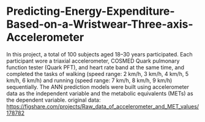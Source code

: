 # Predicting-Energy-Expenditure-Based-on-a-Wristwear-Three-axis-Accelerometer
In this project, a total of 100 subjects aged 18–30 years participated. 
Each participant wore a triaxial accelerometer, COSMED Quark pulmonary function tester (Quark PFT), and heart rate band at the same time, and completed the tasks of walking (speed range: 2 km/h, 3 km/h, 4 km/h, 5 km/h, 6 km/h) and running (speed range: 7 km/h, 8 km/h, 9 km/h) sequentially. 
The ANN prediction models were built using accelerometer data as the independent variable and the metabolic equivalents (METs) as the dependent variable.
original data: https://figshare.com/projects/Raw_data_of_accelerometer_and_MET_values/178782
